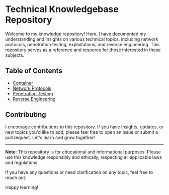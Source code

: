 # Technical Knowledgebase Repository

Welcome to my knowledge repository! Here, I have documented my understanding and insights on various technical topics, including network protocols, penetration testing, exploitations, and reverse engineering. This repository serves as a reference and resource for those interested in these subjects.

## Table of Contents
- [Container](https://github.com/masjadaan/Knowledgebase/tree/main/Containers)
- [Network Protocols](https://github.com/masjadaan/Knowledgebase/tree/main/Network_Protocols)
- [Penetration Testing](https://github.com/masjadaan/Knowledgebase/tree/main/Penetration_Testing)
- [Reverse Engineering](https://github.com/masjadaan/Knowledgebase/tree/main/Reverse_Engineering)



## Contributing

I encourage contributions to this repository. If you have insights, updates, or new topics you'd like to add, please feel free to open an issue or submit a pull request. Let's learn and grow together!

---

**Note**: This repository is for educational and informational purposes. Please use this knowledge responsibly and ethically, respecting all applicable laws and regulations.

If you have any questions or need clarification on any topic, feel free to reach out.

Happy learning!
